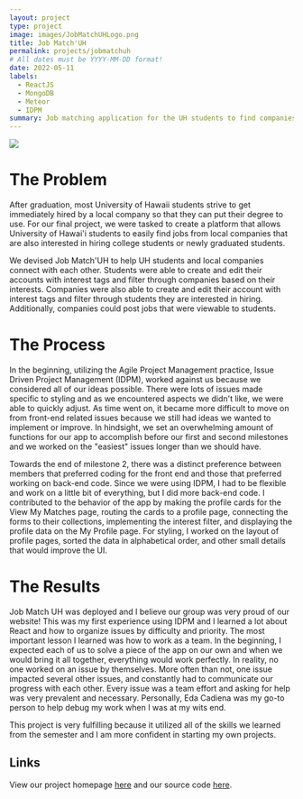 ```yaml
---
layout: project
type: project
image: images/JobMatchUHLogo.png
title: Job Match'UH
permalink: projects/jobmatchuh
# All dates must be YYYY-MM-DD format!
date: 2022-05-11
labels:
  - ReactJS
  - MongoDB
  - Meteor
  - IDPM
summary: Job matching application for the UH students to find companies based on similar interests.
---
```


<img class="ui large image" src="https://github.com/Job-Match-UH/source/blob/main/images/uhmLOGO.png?raw=true">

# The Problem

After graduation, most University of Hawaii students strive to get immediately hired by a local company so that they can put their degree to use. For our final project, we were tasked to create a platform that allows University of Hawai'i students to easily find jobs from local companies that are also interested in hiring college students or newly graduated students.

We devised Job Match'UH to help UH students and local companies connect with each other. Students were able to create and edit their accounts with interest tags and filter through companies based on their interests. Companies were also able to create and edit their account with interest tags and filter through students they are interested in hiring. Additionally, companies could post jobs that were viewable to students.

# The Process

In the beginning, utilizing the Agile Project Management practice, Issue Driven Project Management (IDPM), worked against us because we considered all of our ideas possible. There were lots of issues made specific to styling and as we encountered aspects we didn't like, we were able to quickly adjust.
As time went on, it became more difficult to move on from front-end related issues because we still had ideas we wanted to implement or improve. In hindsight, we set an overwhelming amount of functions for our app to accomplish before our first and second milestones and we worked on the "easiest" issues longer than we should have.

Towards the end of milestone 2, there was a distinct preference between members that preferred coding for the front end and those that preferred working on back-end code. Since we were using IDPM, I had to be flexible and work on a little bit of everything, but I did more back-end code. I contributed to the behavior of the app by making the profile cards for the View My Matches page, routing the cards to a profile page, connecting the forms to their collections, implementing the interest filter, and displaying the profile data on the My Profile page. For styling, I worked on the layout of profile pages, sorted the data in alphabetical order, and other small details that would improve the UI.

# The Results

Job Match UH was deployed and I believe our group was very proud of our website! This was my first experience using IDPM and I learned a lot about React and how to organize issues by difficulty and priority. The most important lesson I learned was how to work as a team. In the beginning, I expected each of us to solve a piece of the app on our own and when we would bring it all together, everything would work perfectly. In reality, no one worked on an issue by themselves. More often than not, one issue impacted several other issues, and constantly had to communicate our progress with each other. Every issue was a team effort and asking for help was very prevalent and necessary. Personally, Eda Cadiena was my go-to person to help debug my work when I was at my wits end. 

This project is very fulfilling because it utilized all of the skills we learned from the semester and I am more confident in starting my own projects.

## Links

View our project homepage [here](https://job-match-uh.github.io/) and our source code [here](https://github.com/Job-Match-UH/source).
